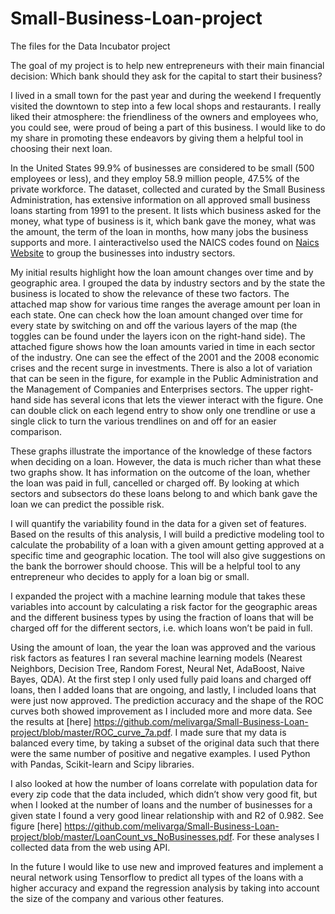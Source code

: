 # Small-Business-Loan-project
The files for the Data Incubator project

The goal of my project is to help new entrepreneurs with their main financial decision: Which bank should they ask for the capital to start their business? 

I lived in a small town for the past year and during the weekend I frequently visited the downtown to step into a few local shops and restaurants. I really liked their atmosphere: the friendliness of the owners and employees who, you could see, were proud of being a part of this business. I would like to do my share in promoting these endeavors by giving them a helpful tool in choosing their next loan.

In the United States 99.9% of businesses are considered to be small (500 employees or less), and they employ 58.9 million people, 47.5% of the private workforce. The dataset, collected and curated by the Small Business Administration, has extensive information on all approved small business loans starting from 1991 to the present. It lists which business asked for the money, what type of business is it, which bank gave the money, what was the amount, the term of the loan in months, how many jobs the business supports and more. I ainteractivelso used the NAICS codes found on [Naics Website](https://www.naics.com/business-lists/counts-by-naics-code/?#countsByNAICS) to group the businesses into industry sectors. 

My initial results highlight how the loan amount changes over time and by geographic area. I grouped the data by industry sectors and by the state the business is located to show the relevance of these two factors. The attached map show for various time ranges the average amount per loan in each state. One can check how the loan amount changed over time for every state by switching on and off the various layers of the map (the toggles can be found under the layers icon on the right-hand side). The attached figure shows how the loan amounts varied in time in each sector of the industry. One can see the effect of the 2001 and the 2008 economic crises and the recent surge in investments. There is also a lot of variation that can be seen in the figure, for example in the Public Administration and the Management of Companies and Enterprises sectors. The upper right-hand side has several icons that lets the viewer interact with the figure. One can double click on each legend entry to show only one trendline or use a single click to turn the various trendlines on and off for an easier comparison. 

These graphs illustrate the importance of the knowledge of these factors when deciding on a loan. However, the data is much richer than what these two graphs show. It has information on the outcome of the loan, whether the loan was paid in full, cancelled or charged off. By looking at which sectors and subsectors do these loans belong to and which bank gave the loan we can predict the possible risk. 

I will quantify the variability found in the data for a given set of features. Based on the results of this analysis, I will build a predictive modeling tool to calculate the probability of a loan with a given amount getting approved at a specific time and geographic location. The tool will also give suggestions on the bank the borrower should choose. This will be a helpful tool to any entrepreneur who decides to apply for a loan big or small.  

I expanded the project with a machine learning module that takes these variables into account by calculating a risk factor for the geographic areas and the different business types by using the fraction of loans that will be charged off for the different sectors, i.e. which loans won’t be paid in full. 

Using the amount of loan, the year the loan was approved and the various risk factors as features I ran several machine learning models (Nearest Neighbors, Decision Tree, Random Forest, Neural Net, AdaBoost, Naive Bayes, QDA). At the first step I only used fully paid loans and charged off loans, then I added loans that are ongoing, and lastly, I included loans that were just now approved. The prediction accuracy and the shape of the ROC curves both showed improvement as I included more and more data. See the results at [here] https://github.com/melivarga/Small-Business-Loan-project/blob/master/ROC_curve_7a.pdf. I made sure that my data is balanced every time, by taking a subset of the original data such that there were the same number of positive and negative examples. I used Python with Pandas, Scikit-learn and Scipy libraries.

I also looked at how the number of loans correlate with population data for every zip code that the data included, which didn’t show very good fit, but when I looked at the number of loans and the number of businesses for a given state I found a very good linear relationship with and R2 of 0.982. See figure [here] https://github.com/melivarga/Small-Business-Loan-project/blob/master/LoanCount_vs_NoBusinesses.pdf. For these analyses I collected data from the web using API. 

In the future I would like to use new and improved features and implement a neural network using Tensorflow to predict all types of the loans with a higher accuracy and expand the regression analysis by taking into account the size of the company and various other features. 
